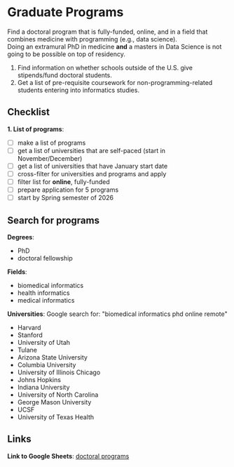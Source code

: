 # Graduate Programs

Find a doctoral program that is fully-funded, online, and in a field that combines medicine with programming (e.g., data science).  
Doing an extramural PhD in medicine **and** a masters in Data Science is not going to be possible on top of residency.  

1. Find information on whether schools outside of the U.S. give stipends/fund doctoral students.
2. Get a list of pre-requisite coursework for non-programming-related students entering into informatics studies. 

## Checklist

**1. List of programs**:
   - [ ] make a list of programs
   - [ ] get a list of universities that are self-paced (start in November/December)
   - [ ] get a list of universities that have January start date
   - [ ] cross-filter for universities and programs and apply
   - [ ] filter list for **online**, fully-funded
   - [ ] prepare application for 5 programs
   - [ ] start by Spring semester of 2026

## Search for programs

**Degrees**: 
  - PhD
  - doctoral fellowship  

**Fields**: 
  - biomedical informatics
  - health informatics
  - medical informatics   

**Universities**: 
  Google search for: "biomedical informatics phd online remote"  
  - Harvard
  - Stanford
  - University of Utah
  - Tulane
  - Arizona State University
  - Columbia University
  - University of Illinois Chicago
  - Johns Hopkins
  - Indiana University
  - University of North Carolina
  - George Mason University
  - UCSF
  - University of Texas Health


## Links

**Link to Google Sheets**: [doctoral programs][doctoral-programs-url]

[doctoral-programs-url]: https://docs.google.com/spreadsheets/d/1edW-5pGyeC6AggLRSvLAXPCYXXs5VONz7e9diked9YE/edit?gid=1512360815#gid=1512360815

<!-- Notes/comments:

Online, masters/phd programs in medicine-related informatics:

1. Apply to self-paced programs (November/December)
2. Apply to rolling-admissions/January-start programs
3. Apply to competitive programs for Fall (most of these follow traditional apply-wait 6 months-start timeline)

--> 
